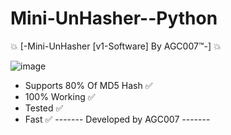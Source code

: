 # Mini-UnHasher--Python

💥 [-Mini-UnHasher [v1-Software] By AGC007™-] 💥

![image](https://github.com/AGC007/Mini-UnHasher--Python/assets/75802202/f80c6b72-8d5c-4869-91da-4faac4c8bfdb)

- Supports 80% Of MD5 Hash ✅
- 100% Working ✅
- Tested ✅
- Fast ✅
------- Developed by AGC007 -------

